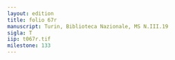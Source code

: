 ```yaml
---
layout: edition
title: folio 67r
manuscript: Turin, Biblioteca Nazionale, MS N.III.19
sigla: T
iip: t067r.tif
milestone: 133
---
```


